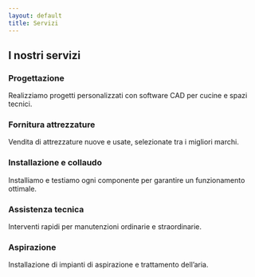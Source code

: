 ```yaml
---
layout: default
title: Servizi
---
```


## I nostri servizi

### Progettazione
Realizziamo progetti personalizzati con software CAD per cucine e spazi tecnici.

### Fornitura attrezzature
Vendita di attrezzature nuove e usate, selezionate tra i migliori marchi.

### Installazione e collaudo
Installiamo e testiamo ogni componente per garantire un funzionamento ottimale.

### Assistenza tecnica
Interventi rapidi per manutenzioni ordinarie e straordinarie.

### Aspirazione
Installazione di impianti di aspirazione e trattamento dell’aria.

